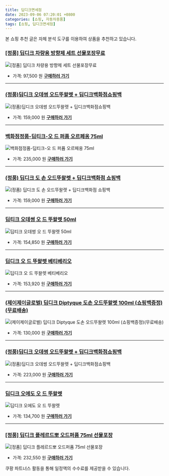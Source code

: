 ```yaml
---
title: 딥디크면세점
date: 2023-09-06 07:20:01 +0800
categories: [쇼핑, 자동차용품]
tags: [쇼핑, 딥디크면세점]
---
```

본 쇼핑 추천 글은 자체 분석 도구를 이용하여 상품을 추천하고 있습니다.
### [[정품] 딥디크 차량용 방향제 세트 선물포장무료](https://link.coupang.com/re/AFFSDP?lptag=AF1030537&pageKey=6730390757&itemId=15679652638&vendorItemId=86839570664&traceid=V0-153-65ddecd0297106ea&requestid=20230907072001624150886701&token=31850C%7CGM)
![[정품] 딥디크 차량용 방향제 세트 선물포장무료](https://ads-partners.coupang.com/image1/i77EtIgsj1r_i-v1i_6xnxZWx0QNrccigovCbbQ2s_ynXGMESeiWAUZe_iO341l893yDkobnvwTwJGIUpo2D81dpr9gpSigVpqc-mA9yD-T-Z9grq827KOLLeCsyaQ_dQhLHjSj84zw-IooqvEN911M9SoHMA3QkQMKFwiH60uL2tCXRI7RoFEqXy8SVmUv-F-sg475Y0Vu2pV2b_0U5h9kAqFfXHOndC0tY7u0cuHH70Y4NSH-MTmtJeCBO0kpDBsgQ_y53QjgZn6Iy1lmMoV5IFZNMznTvCI_jGYq5fxk5)
- 가격: 97,500 원
[**구매하러 가기**](https://link.coupang.com/re/AFFSDP?lptag=AF1030537&pageKey=6730390757&itemId=15679652638&vendorItemId=86839570664&traceid=V0-153-65ddecd0297106ea&requestid=20230907072001624150886701&token=31850C%7CGM)
---
### [(정품)딥디크 오데썽 오드뚜왈렛 + 딥디크백화점쇼핑백](https://link.coupang.com/re/AFFSDP?lptag=AF1030537&pageKey=7249162458&itemId=18436018180&vendorItemId=85574021306&traceid=V0-153-6f95030e6ff86ce6&requestid=20230907072001624150886701&token=31850C%7CGM)
![(정품)딥디크 오데썽 오드뚜왈렛 + 딥디크백화점쇼핑백](https://ads-partners.coupang.com/image1/NDuc_1aCzm7B1MBCNIK-dm01rolKxw1mjEyRCvLXxGrpnExPEfeAt5lxnxEdPPn4XY_COFXCKdet42iRAJV_dGq-0_Oil9Sf4FE48p57XL4IGRDnE7HCOjY_vAzaYv2ud3M-KANdzztwoNWL7is2z-fXvE5RmxMMY0GrUD-WNCEf70FYEnLZUqIrFD2mqo79B_V-aygSDZXgI5ps3Pmff7yOQWthqBzqVSrEJaz3Xod9V0Hg3LGiAzDMloshcrRwRqrVgZljBosrImE9yZbdQ3P8P65yJI86ej0WiiWoNA==)
- 가격: 159,000 원
[**구매하러 가기**](https://link.coupang.com/re/AFFSDP?lptag=AF1030537&pageKey=7249162458&itemId=18436018180&vendorItemId=85574021306&traceid=V0-153-6f95030e6ff86ce6&requestid=20230907072001624150886701&token=31850C%7CGM)
---
### [백화점정품-딥티크-오 드 퍼퓸 오르페옹 75ml](https://link.coupang.com/re/AFFSDP?lptag=AF1030537&pageKey=7382204449&itemId=19067492459&vendorItemId=87067373393&traceid=V0-153-cd39b90b88088704&requestid=20230907072001624150886701&token=31850C%7CGM)
![백화점정품-딥티크-오 드 퍼퓸 오르페옹 75ml](https://ads-partners.coupang.com/image1/7MI1IyfOtkxAxlEm7ARTX80FSsGs4paIIPL2z4VU7p7eMuNvCdUhj88MfZJs6LgrOVe9gMQKtWtZGJpIVAsvEkKCdvfzKykrXZg0u4_sIiaNLror50WtniafUXaP-RDzAwvSEDuyykVYnXowjJ4zMxsSIFQisUUhaxHNb0fAlo19aXyZElqzByJIbBb6-otJkvUxbV3i8jTjRaEcYnKfTGLfOUXR4gVHeXTVdDw_ldAGA5nd2JtPN-rw5PTTzkbhIlQg0Hawhi1Yb8bbu5VKh59eiA_3DBu3SfH6rQcb6A==)
- 가격: 235,000 원
[**구매하러 가기**](https://link.coupang.com/re/AFFSDP?lptag=AF1030537&pageKey=7382204449&itemId=19067492459&vendorItemId=87067373393&traceid=V0-153-cd39b90b88088704&requestid=20230907072001624150886701&token=31850C%7CGM)
---
### [(정품) 딥디크 도 손 오드뚜왈렛 + 딥디크백화점 쇼핑백](https://link.coupang.com/re/AFFSDP?lptag=AF1030537&pageKey=7480187229&itemId=19537220632&vendorItemId=74405141316&traceid=V0-153-2478370550108b72&requestid=20230907072001624150886701&token=31850C%7CGM)
![(정품) 딥디크 도 손 오드뚜왈렛 + 딥디크백화점 쇼핑백](https://ads-partners.coupang.com/image1/aj11UcySh_K2oNLtap8tFliTgSECIjAg1kpcC1F9bafJ8Nw7BWtXgvQAExcRS13N5C_6knnmfnYA7op_n5INuAvrkSVc-84xnI0tPTY9TDdJsQEWUUmcRRNXSlDPLZEbSIGZSxC65W0kEECsvOK94rWaHyBczd9jFDsXRbaRCeWRtLcZsU3qd4AMma2ck5l0XnQV47OLWBArseJ3wZlSFexcl7P6zDUZ_PqLpDlkyFoRgUyUHn5vr0It_nyyB-0CleZ2Ve8yrxip5Z80Q_ce083mYuUPaygDNmoOnIfVlw==)
- 가격: 159,000 원
[**구매하러 가기**](https://link.coupang.com/re/AFFSDP?lptag=AF1030537&pageKey=7480187229&itemId=19537220632&vendorItemId=74405141316&traceid=V0-153-2478370550108b72&requestid=20230907072001624150886701&token=31850C%7CGM)
---
### [딥티크 오데썽 오 드 뚜왈렛 50ml](https://link.coupang.com/re/AFFSDP?lptag=AF1030537&pageKey=7212830258&itemId=18257869877&vendorItemId=85404442868&traceid=V0-153-31e027c6f5099a23&requestid=20230907072001624150886701&token=31850C%7CGM)
![딥티크 오데썽 오 드 뚜왈렛 50ml](https://ads-partners.coupang.com/image1/xH90jb_rVFhZMMbNxIwjAKMavau1Rx8v2FpqCM2pqJRs6SGno1Tw--P8GkzUsKnIvaXNQoREWB7Lye1c9k0ycInAfv46Zhz9pGcFNNLm8fZtXDERABHarwk2n6ShSRTQepoimeTzhvk9N7WNpqQeebXCFuQINgFehSJ4ckfoHB26NXIGkWQK5WMIbcmR-2AxC0be_jd62vYlR1jN-27y9NUp5ojSAtE31cprcMtMGR6cWc-sjTxDAkuayJgyyCZIBEXepn3-4qddAPNnGCpM5lynIU1zI7rDLPP9tHpLm7GO)
- 가격: 154,850 원
[**구매하러 가기**](https://link.coupang.com/re/AFFSDP?lptag=AF1030537&pageKey=7212830258&itemId=18257869877&vendorItemId=85404442868&traceid=V0-153-31e027c6f5099a23&requestid=20230907072001624150886701&token=31850C%7CGM)
---
### [딥디크 오 드 뚜왈렛 베티베리오](https://link.coupang.com/re/AFFSDP?lptag=AF1030537&pageKey=6842985487&itemId=16277534543&vendorItemId=83470196417&traceid=V0-153-c9ec9b929d83fb1b&requestid=20230907072001624150886701&token=31850C%7CGM)
![딥디크 오 드 뚜왈렛 베티베리오](https://ads-partners.coupang.com/image1/7fjlxRgWtYVH38w07ckYKaa69owR7ybIbysAhyaWvB52G6kxNFwiAyzKIJIfGCR_mgmTI_pXu73g2sSbZbG8K1JV6lOQZFRj_AK7m7FQo8ksmUX6DJiPSZS90-wNQFrxvPJ7UR25h_Mjngp3uxcJDa6MTIziK1luE9z4DE-tUonaXtiTzwnRJtyHBQ9nsIVF8SckJ_-Ehwb2mECM5DYmlYU1u_Ee4b9BFusODjUFuCxSHnGb6hWEzTM4VFFaNVQ-R8_XpMuN4v5frSAKNBABnP40Wl6MUQT3iCHd0QbpkA==)
- 가격: 153,920 원
[**구매하러 가기**](https://link.coupang.com/re/AFFSDP?lptag=AF1030537&pageKey=6842985487&itemId=16277534543&vendorItemId=83470196417&traceid=V0-153-c9ec9b929d83fb1b&requestid=20230907072001624150886701&token=31850C%7CGM)
---
### [(제이제이글로벌) 딥디크 Diptyque 도손 오드뚜왈렛 100ml (쇼핑백증정)(무료배송)](https://link.coupang.com/re/AFFSDP?lptag=AF1030537&pageKey=7488704748&itemId=19577697857&vendorItemId=86150213458&traceid=V0-153-ca5ed50a4c90dd8a&requestid=20230907072001624150886701&token=31850C%7CGM)
![(제이제이글로벌) 딥디크 Diptyque 도손 오드뚜왈렛 100ml (쇼핑백증정)(무료배송)](https://ads-partners.coupang.com/image1/5-1SAY_nEbkeBfIS5_rQL7xq9pU0Oi3BcCudpQZyeXu23QYg0hpYGTYArO_ac46l6BrQMz1S8_kSqyV6COZ5y_lcPn_JXYKLIllOxoif1XhujBpkSDLVz2UaiTBc_G1URMc4n-T88dBTgpNY6mWREACfYDmhnibNktepjMJOsh6PqXbymTBg9Kvq7uYHu8v462pYNS5fiakQEguJbIZk07N_McdWNO97Yv4Z6JCxOKUEqfRmFofSVjeldC4rwGkWcdcjIAYy4P-9dkaXa4by4lJkvN0YqOAudYXARz1S3_4=)
- 가격: 130,000 원
[**구매하러 가기**](https://link.coupang.com/re/AFFSDP?lptag=AF1030537&pageKey=7488704748&itemId=19577697857&vendorItemId=86150213458&traceid=V0-153-ca5ed50a4c90dd8a&requestid=20230907072001624150886701&token=31850C%7CGM)
---
### [(정품)딥디크 오데썽 오드뚜왈렛 + 딥디크백화점쇼핑백](https://link.coupang.com/re/AFFSDP?lptag=AF1030537&pageKey=7248372304&itemId=18432549299&vendorItemId=85574021318&traceid=V0-153-4c6f05fc364d3d19&requestid=20230907072001624150886701&token=31850C%7CGM)
![(정품)딥디크 오데썽 오드뚜왈렛 + 딥디크백화점쇼핑백](https://ads-partners.coupang.com/image1/abuCiFRtwg68rG_PaWgJ7d1lIZdHAN309K6ZaOek9hv7u1ZszvFBzYHVDVL_ktOTao1oY8eG-zpQg7BfTmaAPA8jp5XiS1XLVlUoGKo2X_zVMkLgxbRKPuEsePVZ_C3S4kkDbd4kE6HCLGxYuS5j4_EfdxZrWmRrcyYE851bt7RQjcXI0Xtk_VdxzF3GDrrPLE6EVGtfMSYbmKRcRety-qRWG7IiroqGprjdHs6YyKTChEzxfnc1nTSoXrZzQkSJvhaqdizXC3-7pD7rorFClTbQmDnc_eVfcZnEbECeuSsY)
- 가격: 223,000 원
[**구매하러 가기**](https://link.coupang.com/re/AFFSDP?lptag=AF1030537&pageKey=7248372304&itemId=18432549299&vendorItemId=85574021318&traceid=V0-153-4c6f05fc364d3d19&requestid=20230907072001624150886701&token=31850C%7CGM)
---
### [딥디크 오에도 오 드 뚜왈렛](https://link.coupang.com/re/AFFSDP?lptag=AF1030537&pageKey=7188066921&itemId=18046571160&vendorItemId=82656423148&traceid=V0-153-de2dd33b4952a002&requestid=20230907072001624150886701&token=31850C%7CGM)
![딥디크 오에도 오 드 뚜왈렛](https://ads-partners.coupang.com/image1/a7lYEuzSGX45OVRZaz0pPY_N5Ecah68b_D9GgM17ofwT3qXMZnDrwJot3V25-440ssQPdhyYlzJEHiRTzpwPcGBV3dMLIH8IB8V5ijxdM1SCWhFwGdeRnagkrbsonhhWGlb_EkuPQBF-csBAejA-KWttJL_NtaUw99OqjBPKlPOk1a0jdltQPWAdnbm04JfasqzY4jOePlBHu-H5pkpwqvNP5C3g8LxbcPe85lw1111ZSxDR62PGTPq5Qu-lBEDSjHvghlrUOGYGTwtzDRSjBu2mD7-nNtExzF-BlDcbvWY=)
- 가격: 134,700 원
[**구매하러 가기**](https://link.coupang.com/re/AFFSDP?lptag=AF1030537&pageKey=7188066921&itemId=18046571160&vendorItemId=82656423148&traceid=V0-153-de2dd33b4952a002&requestid=20230907072001624150886701&token=31850C%7CGM)
---
### [[정품] 딥디크 플레르드뽀 오드퍼퓸 75ml 선물포장](https://link.coupang.com/re/AFFSDP?lptag=AF1030537&pageKey=7460943807&itemId=19446555236&vendorItemId=87067069718&traceid=V0-153-60c6009c4a1e46d8&requestid=20230907072001624150886701&token=31850C%7CGM)
![[정품] 딥디크 플레르드뽀 오드퍼퓸 75ml 선물포장](https://ads-partners.coupang.com/image1/jp5EwUd9CnVWwU4kjjiKXmf7EYnKvBrJqMTW1czTAp0YRILJbsJsIEaoXXDFHonl5lxzL-5xodM_3LUeaQ-X1g9VxlhPKrEir7ASGvcO2sETm8HhGaqo3tdJGt7Ik9k80oUxTYjlBYEsGEUJ7O0R0YttefuO7aTTkIybMGhx_Nzu1eh47pmUkIbzn-Otwonxbh-B_BbuUltu8iyt4vAiDN0u8kDs0DI3O6MxOqESS5snhH4TmifgXDx3zKZMxpq9eAtgCI427OMYTXOvNE8-UlHMgjAZ5-ocxb7-CqLLvOs=)
- 가격: 232,550 원
[**구매하러 가기**](https://link.coupang.com/re/AFFSDP?lptag=AF1030537&pageKey=7460943807&itemId=19446555236&vendorItemId=87067069718&traceid=V0-153-60c6009c4a1e46d8&requestid=20230907072001624150886701&token=31850C%7CGM)


쿠팡 파트너스 활동을 통해 일정액의 수수료를 제공받을 수 있습니다.
